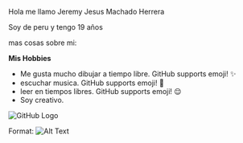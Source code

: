 Hola me llamo Jeremy Jesus Machado Herrera


Soy de peru y tengo 19 años

mas cosas sobre mi:

**Mis Hobbies**

* Me gusta mucho dibujar a tiempo libre. GitHub supports emoji! ✨
* escuchar musica. GitHub supports emoji! 🎵 
* leer en tiempos libres. GitHub supports emoji! 😌
* Soy creativo.



![GitHub Logo](/images/logo.png)

Format: ![Alt Text](https://www.google.com/url?sa=i&url=https%3A%2F%2Fwww.shutterstock.com%2Fes%2Fsearch%2Fmeme&psig=AOvVaw1UYG8o3tWUN1_YJVdhjyzw&ust=1665766003400000&source=images&cd=vfe&ved=0CAkQjRxqFwoTCLil6JDU3foCFQAAAAAdAAAAABAI)

